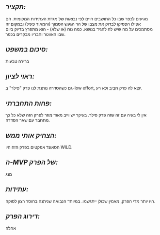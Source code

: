 ## *תקציר:*
מגיעים לכפר שבו כל התושבים חיים לפי נבואות של מגדת העתידות המקומית. הם אפילו הפסיקו לבדוק את מצבו של הר הגעש הסמוך (והמאוד פעיל) ובמקום זה מסתמכים על מה שיש לה להגיד בנושא. כמה נוח (או שלא) - הוא מתפרץ בדיוק ביום שבו האווטר וחבריו מבקרים בכפר.

## *סיכום במשפט:*  
ברירה טבעית

## *ראוי לציון:*  
גם כשהסדרה נותנת לנו פרק "פילר" ב-low effort, יוצא לה פרק חביב ולא רע.

## *פחות התחברתי:*  
אין לי בעיה עם זה שזה פרק פילר. בעיקר יש וייב מאוד מוזר לפרק הזה שלא כל כך מתחבר עם שאר הסדרה.

## *הצחיק אותי ממש:*  
הסאונד אפקטים בפרק הזה היו WILD.

## *ה-MVP של הפרק:*  
מנג

## *עתידות:*  
היו יותר מדי הפרק, מאמין שכולן ייתגשמו. במיוחד הנבואה שניתנה בחוסר רצון לסוקה.

## *דירוג הפרק:*  
אחלה